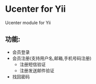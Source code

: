 Ucenter for Yii
==============

Ucenter module for Yii

功能:
----
- 会员登录
- 会员注册(支持用户名,邮箱,手机号码注册)
    - 注册短信验证
    - 注册发送邮件验证
- 找回密码